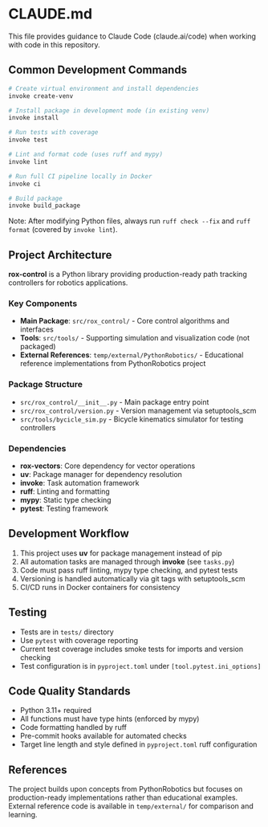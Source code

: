 # CLAUDE.md

This file provides guidance to Claude Code (claude.ai/code) when working with code in this repository.

## Common Development Commands

```bash
# Create virtual environment and install dependencies
invoke create-venv

# Install package in development mode (in existing venv)
invoke install

# Run tests with coverage
invoke test

# Lint and format code (uses ruff and mypy)
invoke lint

# Run full CI pipeline locally in Docker
invoke ci

# Build package
invoke build_package
```

Note: After modifying Python files, always run `ruff check --fix` and `ruff format` (covered by `invoke lint`).

## Project Architecture

**rox-control** is a Python library providing production-ready path tracking controllers for robotics applications.

### Key Components

- **Main Package**: `src/rox_control/` - Core control algorithms and interfaces
- **Tools**: `src/tools/` - Supporting simulation and visualization code (not packaged)
- **External References**: `temp/external/PythonRobotics/` - Educational reference implementations from PythonRobotics project

### Package Structure

- `src/rox_control/__init__.py` - Main package entry point
- `src/rox_control/version.py` - Version management via setuptools_scm
- `src/tools/bycicle_sim.py` - Bicycle kinematics simulator for testing controllers

### Dependencies

- **rox-vectors**: Core dependency for vector operations
- **uv**: Package manager for dependency resolution
- **invoke**: Task automation framework
- **ruff**: Linting and formatting
- **mypy**: Static type checking
- **pytest**: Testing framework

## Development Workflow

1. This project uses **uv** for package management instead of pip
2. All automation tasks are managed through **invoke** (see `tasks.py`)
3. Code must pass ruff linting, mypy type checking, and pytest tests
4. Versioning is handled automatically via git tags with setuptools_scm
5. CI/CD runs in Docker containers for consistency

## Testing

- Tests are in `tests/` directory
- Use `pytest` with coverage reporting
- Current test coverage includes smoke tests for imports and version checking
- Test configuration is in `pyproject.toml` under `[tool.pytest.ini_options]`

## Code Quality Standards

- Python 3.11+ required
- All functions must have type hints (enforced by mypy)
- Code formatting handled by ruff
- Pre-commit hooks available for automated checks
- Target line length and style defined in `pyproject.toml` ruff configuration

## References

The project builds upon concepts from PythonRobotics but focuses on production-ready implementations rather than educational examples. External reference code is available in `temp/external/` for comparison and learning.